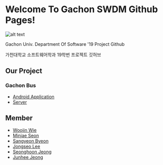 # Welcome To Gachon SWDM Github Pages!
![alt text](https://avatars0.githubusercontent.com/u/50940949)

Gachon Univ. Department Of Software '19 Project Github

가천대학교 소프트웨어학과 19학번 프로젝트 깃허브

## Our Project
### Gachon Bus
* [Android Application](https://github.com/gachonswdm/Gachon-Bus-Android)
* [Server](https://github.com/gachonswdm/Gachon_Bus_Backend)

## Member
* [Woojin Wie](https://github.com/Woojin-Crive)
* [Minjae Seon](https://github.com/Aftermoon-dev)
* [Sangyeon Byeon](https://github.com/ji-a-kang)
* [Jongseo Lee](https://github.com/JongssLee)
* [Seonghoon Jeong](https://github.com/wooing1084)
* [Junhee Jeong](https://github.com/JunHeeJeong)

